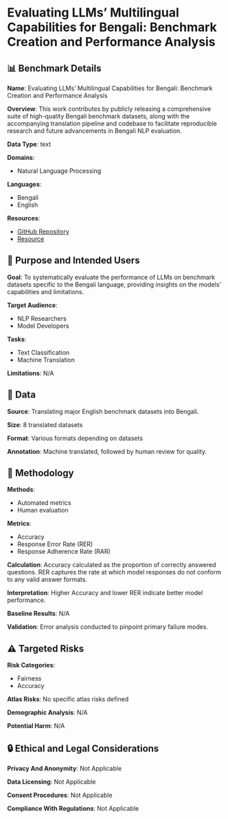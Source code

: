 # Evaluating LLMs’ Multilingual Capabilities for Bengali: Benchmark Creation and Performance Analysis

## 📊 Benchmark Details

**Name**: Evaluating LLMs’ Multilingual Capabilities for Bengali: Benchmark Creation and Performance Analysis

**Overview**: This work contributes by publicly releasing a comprehensive suite of high-quality Bengali benchmark datasets, along with the accompanying translation pipeline and codebase to facilitate reproducible research and future advancements in Bengali NLP evaluation.

**Data Type**: text

**Domains**:
- Natural Language Processing

**Languages**:
- Bengali
- English

**Resources**:
- [GitHub Repository](https://github.com/username/repo)
- [Resource](https://huggingface.co/datasets/name)

## 🎯 Purpose and Intended Users

**Goal**: To systematically evaluate the performance of LLMs on benchmark datasets specific to the Bengali language, providing insights on the models' capabilities and limitations.

**Target Audience**:
- NLP Researchers
- Model Developers

**Tasks**:
- Text Classification
- Machine Translation

**Limitations**: N/A

## 💾 Data

**Source**: Translating major English benchmark datasets into Bengali.

**Size**: 8 translated datasets

**Format**: Various formats depending on datasets

**Annotation**: Machine translated, followed by human review for quality.

## 🔬 Methodology

**Methods**:
- Automated metrics
- Human evaluation

**Metrics**:
- Accuracy
- Response Error Rate (RER)
- Response Adherence Rate (RAR)

**Calculation**: Accuracy calculated as the proportion of correctly answered questions. RER captures the rate at which model responses do not conform to any valid answer formats.

**Interpretation**: Higher Accuracy and lower RER indicate better model performance.

**Baseline Results**: N/A

**Validation**: Error analysis conducted to pinpoint primary failure modes.

## ⚠️ Targeted Risks

**Risk Categories**:
- Fairness
- Accuracy

**Atlas Risks**:
No specific atlas risks defined

**Demographic Analysis**: N/A

**Potential Harm**: N/A

## 🔒 Ethical and Legal Considerations

**Privacy And Anonymity**: Not Applicable

**Data Licensing**: Not Applicable

**Consent Procedures**: Not Applicable

**Compliance With Regulations**: Not Applicable
